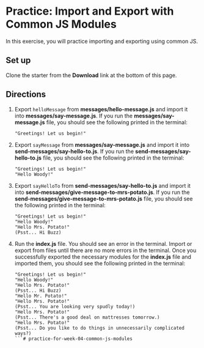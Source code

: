 # Practice: Import and Export with Common JS Modules

In this exercise, you will practice importing and exporting using common JS.

## Set up

Clone the starter from the **Download** link at the bottom of this page.

## Directions

1. Export `helloMessage` from __messages/hello-message.js__ and import it into
   __messages/say-message.js__. If you run the __messages/say-message.js__ file,
   you should see the following printed in the terminal:

   ```plaintext
   "Greetings! Let us begin!"
   ```

2. Export `sayMessage` from __messages/say-message.js__ and import it into
   __send-messages/say-hello-to.js__. If you run the
   __send-messages/say-hello-to.js__ file, you should see the following printed
   in the terminal:

   ```plaintext
   "Greetings! Let us begin!"
   "Hello Woody!"
   ```

3. Export `sayHelloTo` from __send-messages/say-hello-to.js__ and import it into
   __send-messages/give-message-to-mrs-potato.js__. If you run the
   __send-messages/give-message-to-mrs-potato.js__ file, you should see the
   following printed in the terminal:

   ```plaintext
   "Greetings! Let us begin!"
   "Hello Woody!"
   "Hello Mrs. Potato!"
   (Psst... Hi Buzz)
   ```

4. Run the __index.js__ file. You should see an error in the terminal. Import or
   export from files until there are no more errors in the terminal. Once you
   successfully exported the necessary modules for the __index.js__ file and
   imported them, you should see the following printed in the terminal:

   ```plaintext
   "Greetings! Let us begin!"
   "Hello Woody!"
   "Hello Mrs. Potato!"
   (Psst... Hi Buzz)
   "Hello Mr. Potato!"
   "Hello Mrs. Potato!"
   (Psst... You are looking very spudly today!)
   "Hello Mrs. Potato!"
   (Psst... There's a good deal on mattresses tomorrow.)
   "Hello Mrs. Potato!"
   (Psst... Do you like to do things in unnecessarily complicated ways?)
   ```# practice-for-week-04-common-js-modules
